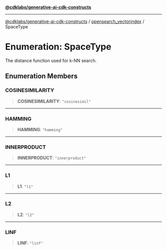 [**@cdklabs/generative-ai-cdk-constructs**](../../../../README.md)

***

[@cdklabs/generative-ai-cdk-constructs](../../../../README.md) / [opensearch\_vectorindex](../README.md) / SpaceType

# Enumeration: SpaceType

The distance function used for k-NN search.

## Enumeration Members

### COSINESIMILARITY

> **COSINESIMILARITY**: `"cosinesimil"`

***

### HAMMING

> **HAMMING**: `"hamming"`

***

### INNERPRODUCT

> **INNERPRODUCT**: `"innerproduct"`

***

### L1

> **L1**: `"l1"`

***

### L2

> **L2**: `"l2"`

***

### LINF

> **LINF**: `"linf"`
